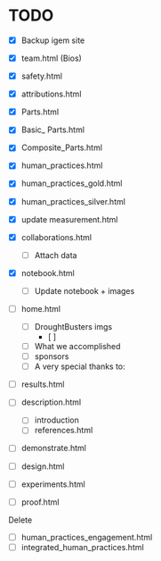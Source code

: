 # TODO

- [x] Backup igem site
- [x] team.html (Bios)
- [x] safety.html
- [x] attributions.html
- [x] Parts.html
- [x] Basic_ Parts.html
- [x] Composite_Parts.html
- [X] human_practices.html
- [X] human_practices_gold.html
- [X] human_practices_silver.html
- [x] update measurement.html
- [x] collaborations.html
	- [ ] Attach data
- [x] notebook.html
	- [ ] Update notebook + images

- [ ] home.html
	- [ ] DroughtBusters imgs
		- [ ] 
	- [ ] What we accomplished
	- [ ] sponsors
	- [ ] A very special thanks to:
			
- [ ] results.html




- [ ] description.html
	- [ ] introduction
	- [ ] references.html

- [ ] demonstrate.html

- [ ] design.html

- [ ] experiments.html

- [ ] proof.html




Delete
- [ ] human_practices_engagement.html
- [ ] integrated_human_practices.html
